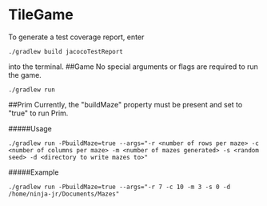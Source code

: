 # TileGame
To generate a test coverage report, enter

    ./gradlew build jacocoTestReport
into the terminal.
##Game
No special arguments or flags are required to run the game.

    ./gradlew run

##Prim
Currently, the "buildMaze" property must be present and set to "true" to run Prim.

#####Usage

    ./gradlew run -PbuildMaze=true --args="-r <number of rows per maze> -c <number of columns per maze> -m <number of mazes generated> -s <random seed> -d <directory to write mazes to>"

#####Example

    ./gradlew run -PbuildMaze=true --args="-r 7 -c 10 -m 3 -s 0 -d /home/ninja-jr/Documents/Mazes"

